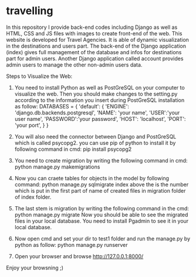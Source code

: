 # travelling
In this repository I provide back-end codes including Django as well as HTML, CSS and JS files with images to create front-end of the web. This website is developed for Travel Agencies. It is able of dynamic visualization in the destinations and users part. The back-end of the Django application (index) gives full management of the database and infos for destinations part for admin users. Another Django application called account provides admin users to manage the other non-admin users data.  

Steps to Visualize the Web:

1. You need to install Python as well as PostGreSQL on your computer to visualize the web. Then you should make changes to the setting.py    according to the information you insert during PostGreSQL installation as follow:
    DATABASES = {
    'default': {
        'ENGINE': 'django.db.backends.postgresql',
        'NAME': 'your name',
        'USER':'your user name',
        'PASSWORD':'your password',
        'HOST': 'localhost',
        'PORT': 'your port',
      }
    }
2. You will also need the connector between Django and PostGreSQL which is called psycopg2. you can use pip of python to install it by        following command in cmd: 
   pip install psycopg2

3. You need to create migration by writing the following command in cmd:
   python manage.py makemigrations
4. Now you can craete tables for objects in the model by following command:
   python manage.py sqlmigrate index <migrationfilenumber>
   above the <migrationfilenumber> is the number which is put in the first part of name of created files in migration folder of index        folder. 
5. The last stem is migration by writing the following command in the cmd:
   python manage.py migrate
   Now you should be able to see the migrated files in your local database. You need to install Pgadmin to see it in your local database.
6. Now open cmd and set your dir to test1 folder and run the manage.py by python as follow:
   python manage.py runserver
7. Open your browser and browse http://127.0.0.1:8000/
  
Enjoy your browsning ;)
